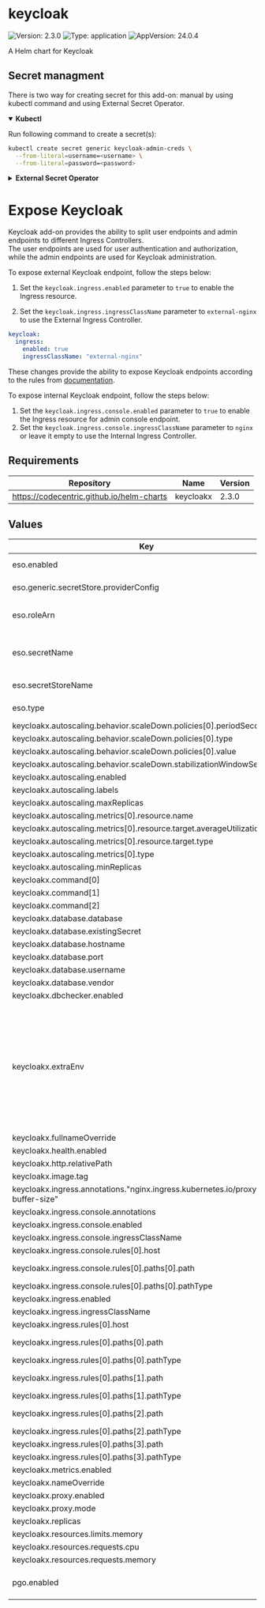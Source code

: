 # keycloak

![Version: 2.3.0](https://img.shields.io/badge/Version-2.3.0-informational?style=flat-square) ![Type: application](https://img.shields.io/badge/Type-application-informational?style=flat-square) ![AppVersion: 24.0.4](https://img.shields.io/badge/AppVersion-24.0.4-informational?style=flat-square)

A Helm chart for Keycloak

## Secret managment

There is two way for creating secret for this add-on: manual by using kubectl command and using External Secret Operator.

<details open>
<summary><b>Kubectl</b></summary>

Run following command to create a secret(s):
```bash
kubectl create secret generic keycloak-admin-creds \
  --from-literal=username=<username> \
  --from-literal=password=<password>
```

</details>

<details>
<summary><b>External Secret Operator</b></summary>

Update [values.yaml](values.yaml) to enable ESO:

```yaml
eso:
  # -- Install components of the ESO.
  enabled: true
```

AWS Parameter Store structure:

```json
{
  "keycloak-admin-creds": {
    "username": "<username>",
    "password": "<password>",
  }

}
```

</details>

# Expose Keycloak

Keycloak add-on provides the ability to split user endpoints and admin endpoints to different Ingress Controllers.<br>
The user endpoints are used for user authentication and authorization, while the admin endpoints are used for Keycloak administration.

To expose external Keycloak endpoint, follow the steps below:

1. Set the `keycloak.ingress.enabled` parameter to `true` to enable the Ingress resource.

2. Set the `keycloak.ingress.ingressClassName` parameter to `external-nginx` to use the External Ingress Controller.

```yaml
keycloak:
  ingress:
    enabled: true
    ingressClassName: "external-nginx"
```

These changes provide the ability to expose Keycloak endpoints according to the rules from [documentation](https://www.keycloak.org/server/reverseproxy#_exposed_path_recommendations).

To expose internal Keycloak endpoint, follow the steps below:

1. Set the `keycloak.ingress.console.enabled` parameter to `true` to enable the Ingress resource for admin console endpoint.
2. Set the `keycloak.ingress.console.ingressClassName` parameter to `nginx` or leave it empty to use the Internal Ingress Controller.

## Requirements

| Repository | Name | Version |
|------------|------|---------|
| https://codecentric.github.io/helm-charts | keycloakx | 2.3.0 |

## Values

| Key | Type | Default | Description |
|-----|------|---------|-------------|
| eso.enabled | bool | `true` | Install components of the ESO. |
| eso.generic.secretStore.providerConfig | object | `{}` | Defines SecretStore provider configuration. |
| eso.roleArn | string | `"arn:aws:iam::012345678910:role/AWSIRSA_Shared_ExternalSecretOperatorAccess"` | Role ARN for the ExternalSecretOperator to assume. |
| eso.secretName | string | `"/infra/core/addons/keycloak"` | Value name in AWS ParameterStore, AWS SecretsManager or other Secret Store. |
| eso.secretStoreName | string | `"aws-parameterstore-keycloak"` | Defines Secret Store name. |
| eso.type | string | `"aws"` | Defines provider type. One of `aws` or `generic`. |
| keycloakx.autoscaling.behavior.scaleDown.policies[0].periodSeconds | int | `300` |  |
| keycloakx.autoscaling.behavior.scaleDown.policies[0].type | string | `"Pods"` |  |
| keycloakx.autoscaling.behavior.scaleDown.policies[0].value | int | `1` |  |
| keycloakx.autoscaling.behavior.scaleDown.stabilizationWindowSeconds | int | `300` |  |
| keycloakx.autoscaling.enabled | bool | `true` |  |
| keycloakx.autoscaling.labels | object | `{}` |  |
| keycloakx.autoscaling.maxReplicas | int | `3` |  |
| keycloakx.autoscaling.metrics[0].resource.name | string | `"cpu"` |  |
| keycloakx.autoscaling.metrics[0].resource.target.averageUtilization | int | `80` |  |
| keycloakx.autoscaling.metrics[0].resource.target.type | string | `"Utilization"` |  |
| keycloakx.autoscaling.metrics[0].type | string | `"Resource"` |  |
| keycloakx.autoscaling.minReplicas | int | `1` |  |
| keycloakx.command[0] | string | `"/opt/keycloak/bin/kc.sh"` |  |
| keycloakx.command[1] | string | `"--verbose"` |  |
| keycloakx.command[2] | string | `"start"` |  |
| keycloakx.database.database | string | `"keycloak"` |  |
| keycloakx.database.existingSecret | string | `"keycloak-pguser-admin"` |  |
| keycloakx.database.hostname | string | `"keycloak-primary.security.svc"` |  |
| keycloakx.database.port | int | `5432` |  |
| keycloakx.database.username | string | `"admin"` |  |
| keycloakx.database.vendor | string | `"postgres"` |  |
| keycloakx.dbchecker.enabled | bool | `true` |  |
| keycloakx.extraEnv | string | `"- name: KC_HOSTNAME\n  value: \"idp.example.com\"\n- name: KC_SPI_HOSTNAME_DEFAULT_ADMIN\n  value: \"idp.example.com\"\n- name: KC_HTTP_ENABLED\n  value: \"true\"\n- name: KC_HOSTNAME_STRICT\n  value: \"false\"\n- name: KC_HOSTNAME_STRICT_HTTPS\n  value: \"false\"\n- name: KC_SPI_EVENTS_LISTENER_JBOSS_LOGGING_SUCCESS_LEVEL\n  value: \"info\"\n- name: KEYCLOAK_ADMIN\n  valueFrom:\n    secretKeyRef:\n      name: keycloak-admin-creds\n      key: username\n- name: KEYCLOAK_ADMIN_PASSWORD\n  valueFrom:\n    secretKeyRef:\n      name: keycloak-admin-creds\n      key: password\n- name: JAVA_OPTS_APPEND\n  value: >-\n    -XX:+UseContainerSupport\n    -XX:MaxRAMPercentage=50.0\n    -Djava.awt.headless=true\n    -Djgroups.dns.query={{ include \"keycloak.fullname\" . }}-headless\n    -Dkeycloak.connectionsHttpClient.default.expect-continue-enabled=true\n    -Dkeycloak.connectionsHttpClient.default.reuse-connections=false\n- name: HTTP_ADDRESS_FORWARDING\n  value: \"true\"\n- name: PROXY_ADDRESS_FORWARDING\n  value: \"true\"\n"` |  |
| keycloakx.fullnameOverride | string | `"keycloakx"` |  |
| keycloakx.health.enabled | bool | `false` |  |
| keycloakx.http.relativePath | string | `"/"` |  |
| keycloakx.image.tag | string | `"24.0.4"` |  |
| keycloakx.ingress.annotations."nginx.ingress.kubernetes.io/proxy-buffer-size" | string | `"256k"` |  |
| keycloakx.ingress.console.annotations | string | `nil` |  |
| keycloakx.ingress.console.enabled | bool | `true` |  |
| keycloakx.ingress.console.ingressClassName | string | `"nginx"` |  |
| keycloakx.ingress.console.rules[0].host | string | `"idp.example.com"` |  |
| keycloakx.ingress.console.rules[0].paths[0].path | string | `"{{ tpl .Values.http.relativePath $ | trimSuffix \"/\" }}/admin"` |  |
| keycloakx.ingress.console.rules[0].paths[0].pathType | string | `"Prefix"` |  |
| keycloakx.ingress.enabled | bool | `true` |  |
| keycloakx.ingress.ingressClassName | string | `"nginx"` |  |
| keycloakx.ingress.rules[0].host | string | `"idp.example.com"` |  |
| keycloakx.ingress.rules[0].paths[0].path | string | `"{{ tpl .Values.http.relativePath $ | trimSuffix \"/\" }}/realms/"` |  |
| keycloakx.ingress.rules[0].paths[0].pathType | string | `"Prefix"` |  |
| keycloakx.ingress.rules[0].paths[1].path | string | `"{{ tpl .Values.http.relativePath $ | trimSuffix \"/\" }}/resources/"` |  |
| keycloakx.ingress.rules[0].paths[1].pathType | string | `"Prefix"` |  |
| keycloakx.ingress.rules[0].paths[2].path | string | `"{{ tpl .Values.http.relativePath $ | trimSuffix \"/\" }}/robots.txt"` |  |
| keycloakx.ingress.rules[0].paths[2].pathType | string | `"Prefix"` |  |
| keycloakx.ingress.rules[0].paths[3].path | string | `"{{ tpl .Values.http.relativePath $ | trimSuffix \"/\" }}/js/"` |  |
| keycloakx.ingress.rules[0].paths[3].pathType | string | `"Prefix"` |  |
| keycloakx.metrics.enabled | bool | `false` |  |
| keycloakx.nameOverride | string | `"keycloakx"` |  |
| keycloakx.proxy.enabled | bool | `true` |  |
| keycloakx.proxy.mode | string | `"edge"` |  |
| keycloakx.replicas | int | `1` |  |
| keycloakx.resources.limits.memory | string | `"2048Mi"` |  |
| keycloakx.resources.requests.cpu | string | `"50m"` |  |
| keycloakx.resources.requests.memory | string | `"512Mi"` |  |
| pgo.enabled | bool | `true` | Enables creating a new database with Postgres operator. |
